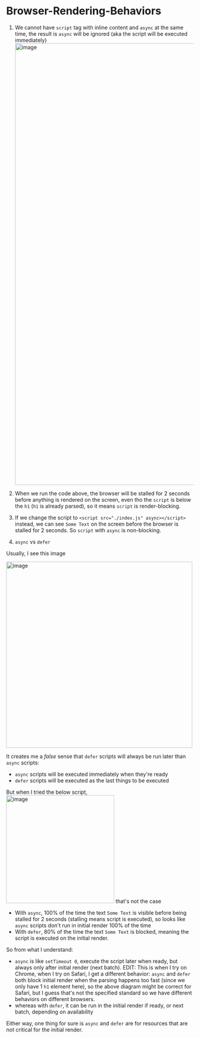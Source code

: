 # Browser-Rendering-Behaviors

1. We cannot have `script` tag with inline content and `async` at the same time, the result is `async` will be ignored (aka the script will be executed immediately)
   <img width="1186" alt="image" src="https://github.com/loia5tqd001/Browser-Rendering-Behaviors/assets/31364664/20fb58ea-cb78-4b62-a705-6490a66bb61d">

2. When we run the code above, the browser will be stalled for 2 seconds before anything is rendered on the screen, even tho the `script` is below the `h1` (`h1` is already parsed), so it means `script` is render-blocking.

3. If we change the script to `<script src="./index.js" async></script>` instead, we can see `Some Text` on the screen before the browser is stalled for 2 seconds. So `script` with `async` is non-blocking.

4. `async` vs `defer`

Usually, I see this image

<img width="500" alt="image" src="https://github.com/loia5tqd001/Browser-Rendering-Behaviors/assets/31364664/de4ea8c6-b921-41c2-85e6-250df4fa870f">

It creates me a _false_ sense that `defer` scripts will always be run later than `async` scripts:

- `async` scripts will be executed immediately when they're ready
- `defer` scripts will be executed as the last things to be executed

But when I tried the below script, <img width="290" alt="image" src="https://github.com/loia5tqd001/Browser-Rendering-Behaviors/assets/31364664/5750ab67-df65-4456-aa3f-c901f65c7550">
that's not the case

- With `async`, 100% of the time the text `Some Text` is visible before being stalled for 2 seconds (stalling means script is executed), so looks like `async` scripts don't run in initial render 100% of the time
- With `defer`, 80% of the time the text `Some Text` is blocked, meaning the script is executed on the initial render.

So from what I understand:

- `async` is like `setTimeout 0`, execute the script later when ready, but always only after initial render (next batch). EDIT: This is when I try on Chrome, when I try on Safari, I get a different behavior: `async` and `defer` both block initial render when the parsing happens too fast (since we only have 1 `h1` element here), so the above diagram might be correct for Safari, but I guess that's not the specified standard so we have different behaviors on different browsers.
- whereas with `defer`, it can be run in the initial render if ready, or next batch, depending on availability

Either way, one thing for sure is `async` and `defer` are for resources that are not critical for the initial render.
